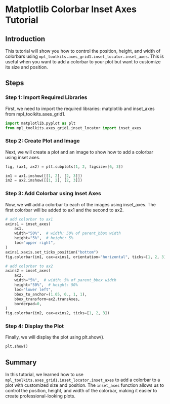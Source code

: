 # Matplotlib Colorbar Inset Axes Tutorial

## Introduction

This tutorial will show you how to control the position, height, and width of colorbars using `mpl_toolkits.axes_grid1.inset_locator.inset_axes`. This is useful when you want to add a colorbar to your plot but want to customize its size and position.

## Steps

### Step 1: Import Required Libraries

First, we need to import the required libraries: matplotlib and inset_axes from mpl_toolkits.axes_grid1.

```python
import matplotlib.pyplot as plt
from mpl_toolkits.axes_grid1.inset_locator import inset_axes
```

### Step 2: Create Plot and Image

Next, we will create a plot and an image to show how to add a colorbar using inset axes.

```python
fig, (ax1, ax2) = plt.subplots(1, 2, figsize=[6, 3])

im1 = ax1.imshow([[1, 2], [2, 3]])
im2 = ax2.imshow([[1, 2], [2, 3]])
```

### Step 3: Add Colorbar using Inset Axes

Now, we will add a colorbar to each of the images using inset_axes. The first colorbar will be added to ax1 and the second to ax2.

```python
# add colorbar to ax1
axins1 = inset_axes(
    ax1,
    width="50%",  # width: 50% of parent_bbox width
    height="5%",  # height: 5%
    loc="upper right",
)
axins1.xaxis.set_ticks_position("bottom")
fig.colorbar(im1, cax=axins1, orientation="horizontal", ticks=[1, 2, 3])

# add colorbar to ax2
axins2 = inset_axes(
    ax2,
    width="5%",  # width: 5% of parent_bbox width
    height="50%",  # height: 50%
    loc="lower left",
    bbox_to_anchor=(1.05, 0., 1, 1),
    bbox_transform=ax2.transAxes,
    borderpad=0,
)
fig.colorbar(im2, cax=axins2, ticks=[1, 2, 3])
```

### Step 4: Display the Plot

Finally, we will display the plot using plt.show().

```python
plt.show()
```

## Summary

In this tutorial, we learned how to use `mpl_toolkits.axes_grid1.inset_locator.inset_axes` to add a colorbar to a plot with customized size and position. The `inset_axes` function allows us to control the position, height, and width of the colorbar, making it easier to create professional-looking plots.
